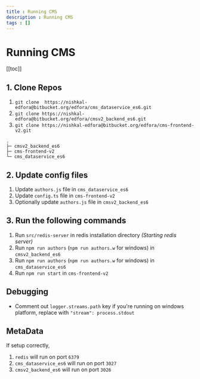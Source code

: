 ```yaml
---
title : Running CMS
description : Running CMS
tags : []
---
```


# Running CMS

[[toc]]

## 1. Clone Repos
1. `git clone  https://nishkal-edfora@bitbucket.org/edfora/cms_dataservice_es6.git`
2. `git clone https://nishkal-edfora@bitbucket.org/edfora/cmsv2_backend_es6.git`
3. `git clone https://nishkal-edfora@bitbucket.org/edfora/cms-frontend-v2.git`

```
.
├─ cmsv2_backend_es6
├─ cms-frontend-v2
└─ cms_dataservice_es6
```

## 2. Update config files
1. Update `authors.js` file in `cms_dataservice_es6`
2. Update `config.ts` file in `cms-frontend-v2`
3. Optionally update `authors.js` file in `cmsv2_backend_es6`

## 3. Run the following commands
1. Run `src/redis-server` in redis installation directory _(Starting redis server)_
2. Run `npm run authors` (`npm run authors.w` for windows) in `cmsv2_backend_es6`
3. Run `npm run authors` (`npm run authors.w` for windows) in `cms_dataservice_es6`
4. Run `npm run start` in `cms-frontend-v2`

## Debugging
* Comment out `logger.streams.path` key if you're running on windows platform, replace with `"stream": process.stdout`

## MetaData
If setup correctly, 
1. `redis` will run on port `6379`
2. `cms_dataservice_es6` will run on port `3027`
3. `cmsv2_backend_es6` will run on port `3026`